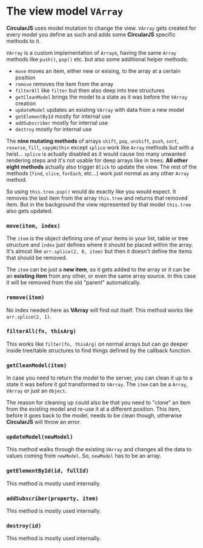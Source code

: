# The view model `VArray`

**CircularJS** uses model mutation to change the view. `VArray` gets created for every model you define as such and adds some **CircularJS** specific methods to it.

`VArray` is a custom implementation of `Array`s, having the same `Array` methods like `push()`, `pop()` etc. but also some additional helper methods:

- `move` moves an item, either new or exising, to the array at a certain position
- `remove` removes the item from the array
- `filterAll` like `filter` but then also deep into tree structures
- `getCleanModel` brings the model to a state as it was before the `VArray` creation
- `updateModel` updates an existing `VArray` with data from a new model
- `getElementById` mostly for internal use
- `addSubscriber` mostly for internal use
- `destroy` mostly for internal use

The **nine mutating methods** of arrays `shift`, `pop`, `unshift`, `push`, `sort`, `reverse`, `fill`, `copyWithin` except `splice` work like `Array` methods but with a twist... `splice` is actually disabled as it would cause too many unwanted rendering steps and it's not usable for deep arrays like in trees. **All other eight methods** actually also trigger `Blick` to update the view. The rest of the methods (`find`, `slice`, `forEach`, etc...) work just normal as any other `Array` method.

So using `this.tree.pop()` would do exactly like you would expect. It removes the last item from the array `this.tree` and returns that removed item. But in the background the view represented by that model `this.tree` also gets updated.

### `move(item, index)`

The `item` is the object defining one of your items in your list, table or tree structure and `index` just defines where it should be placed within the array. It's almost like `arr.splice(2, 0, item)` but then it doesn't define the items that should be removed.

The `item` can be just a **new item**, so it gets added to the array or it can be an **existing item** from any other, or even the same array source. In this case it will be removed from the old "parent" automatically.

### `remove(item)`

No index needed here as **VArray** will find out itself. This method works like `arr.splice(2, 1)`.

### `filterAll(fn, thisArg)`

This works like `filter(fn, thisArg)` on normal arrays but can go deeper inside tree/table structures to find things defined by the callback function.

### `getCleanModel(item)`

In case you need to return the model to the server, you can clean it up to a state it was before it got transformed to `VArray`. The `item` can be a `Array`, `VArray` or just an `Object`.

The reason for cleaning up could also be that you need to "clone" an item from the existing model and re-use it at a different position. This item, before it goes back to the model, needs to be clean though, otherwise **CircularJS** will throw an error.

### `updateModel(newModel)`

This method walks through the existing `VArray` and changes all the data to values coming from `newModel`. So, `newModel` has to be an array.

### `getElementById(id, fullId)`

This method is mostly used internally.

### `addSubscriber(property, item)`

This method is mostly used internally.

### `destroy(id)`

This method is mostly used internally.
